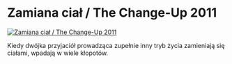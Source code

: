 Zamiana ciał / The Change-Up 2011 
=============
[![Zamiana ciał / The Change-Up 2011 ](http://vidos.pl/images/player.gif)](http://vidos.pl/zamiana-cial-the-change-up-2011)

 Kiedy dwójka przyjaciół prowadząca zupełnie inny tryb życia zamieniają się ciałami, wpadają w wiele kłopotów.
